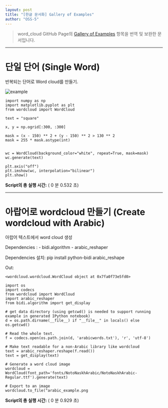 ```yaml
---
layout: post
title: "[한글 문서화] Gallery of Examples"
author: "OSS-5"
---
```



>word_cloud GitHub Page의 [Gallery of Examples][GoE] 항목을 번역 및 보완한 문서입니다.
<hr>

단일 단어 (Single Word)
===========

반복되는 단어로 Word cloud를 만들기.



![example][example]


    import numpy as np
    import matplotlib.pyplot as plt
    from wordcloud import WordCloud

    text = "square"

    x, y = np.ogrid[:300, :300]

    mask = (x - 150) ** 2 + (y - 150) ** 2 > 130 ** 2
    mask = 255 * mask.astype(int)


    wc = WordCloud(background_color="white", repeat=True, mask=mask)
    wc.generate(text)

    plt.axis("off")
    plt.imshow(wc, interpolation="bilinear")
    plt.show()



**Script의 총 실행 시간:** ( 0 분  0.532 초)
<hr>


아랍어로 wordcloud 만들기 (Create wordcloud with Arabic)
===========

아랍어 텍스트에서 word cloud 생성


Dependencies : - bidi.algorithm - arabic_reshaper


Dependencies 설치: pip install python-bidi arabic_reshape



Out:

`<wordcloud.wordcloud.WordCloud object at 0x7fa0f73e5fd0>`


    import os
    import codecs
    from wordcloud import WordCloud
    import arabic_reshaper
    from bidi.algorithm import get_display

    # get data directory (using getcwd() is needed to support running example in generated IPython notebook)
    d = os.path.dirname(__file__) if "__file__" in locals() else os.getcwd()

    # Read the whole text.
    f = codecs.open(os.path.join(d, 'arabicwords.txt'), 'r', 'utf-8')

    # Make text readable for a non-Arabic library like wordcloud
    text = arabic_reshaper.reshape(f.read())
    text = get_display(text)

    # Generate a word cloud image
    wordcloud = WordCloud(font_path='fonts/NotoNaskhArabic/NotoNaskhArabic-Regular.ttf').generate(text)

    # Export to an image
    wordcloud.to_file("arabic_example.png
    
    
**Script의 총 실행 시간:** ( 0 분  0.929 초)

[example]: http://amueller.github.io/word_cloud/_images/sphx_glr_single_word_001.png
[GoE]: http://amueller.github.io/word_cloud/auto_examples/index.html
